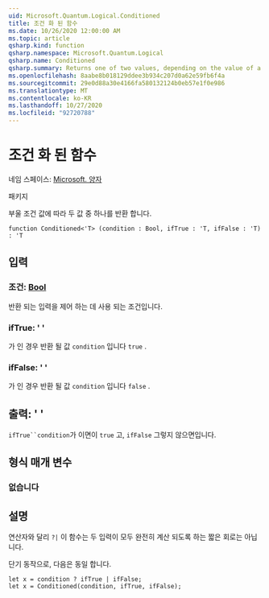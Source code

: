 ```yaml
---
uid: Microsoft.Quantum.Logical.Conditioned
title: 조건 화 된 함수
ms.date: 10/26/2020 12:00:00 AM
ms.topic: article
qsharp.kind: function
qsharp.namespace: Microsoft.Quantum.Logical
qsharp.name: Conditioned
qsharp.summary: Returns one of two values, depending on the value of a Boolean condition.
ms.openlocfilehash: 8aabe8b018129ddee3b934c207d0a62e59fb6f4a
ms.sourcegitcommit: 29e0d88a30e4166fa580132124b0eb57e1f0e986
ms.translationtype: MT
ms.contentlocale: ko-KR
ms.lasthandoff: 10/27/2020
ms.locfileid: "92720788"
---
```

# <a name="conditioned-function"></a>조건 화 된 함수

네임 스페이스: [Microsoft. 양자](xref:Microsoft.Quantum.Logical)

패키지 [](https://nuget.org/packages/)


부울 조건 값에 따라 두 값 중 하나를 반환 합니다.

```qsharp
function Conditioned<'T> (condition : Bool, ifTrue : 'T, ifFalse : 'T) : 'T
```


## <a name="input"></a>입력

### <a name="condition--bool"></a>조건: [Bool](xref:microsoft.quantum.lang-ref.bool)

반환 되는 입력을 제어 하는 데 사용 되는 조건입니다.


### <a name="iftrue--t"></a>ifTrue: ' '

가 인 경우 반환 될 값 `condition` 입니다 `true` .


### <a name="iffalse--t"></a>ifFalse: ' '

가 인 경우 반환 될 값 `condition` 입니다 `false` .



## <a name="output--t"></a>출력: ' '

`ifTrue``condition`가 이면이 `true` 고, `ifFalse` 그렇지 않으면입니다.

## <a name="type-parameters"></a>형식 매개 변수

### <a name="t"></a>없습니다



## <a name="remarks"></a>설명

연산자와 달리 `?|` 이 함수는 두 입력이 모두 완전히 계산 되도록 하는 짧은 회로는 아닙니다.

단기 동작으로, 다음은 동일 합니다.

```Q#
let x = condition ? ifTrue | ifFalse;
let x = Conditioned(condition, ifTrue, ifFalse);
```
